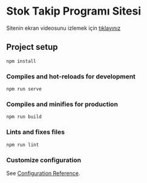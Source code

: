 # Stok Takip Programı Sitesi
Sitenin ekran videosunu izlemek için [tıklayınız](https://drive.google.com/file/d/1VFjCmgSkmS0KVkIJxpW6Oe1U1otgl0Uq/view)

## Project setup
```
npm install
```

### Compiles and hot-reloads for development
```
npm run serve
```

### Compiles and minifies for production
```
npm run build
```

### Lints and fixes files
```
npm run lint
```

### Customize configuration
See [Configuration Reference](https://cli.vuejs.org/config/).
